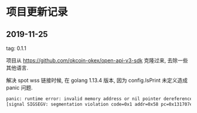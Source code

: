 # 项目更新记录

## 2019-11-25

tag: 0.1.1

项目从 https://github.com/okcoin-okex/open-api-v3-sdk 克隆过来, 去除一些其他语言.

解决 spot wss 链接时候, 在 golang 1.13.4 版本, 因为 config.IsPrint 未定义造成 panic 问题.

```txt
panic: runtime error: invalid memory address or nil pointer dereference
[signal SIGSEGV: segmentation violation code=0x1 addr=0x58 pc=0x131707e]
```
